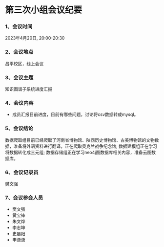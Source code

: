 # 第三次小组会议纪要

### 1、会议时间

2023年4月20日, 20:00-20:30

### 2、会议地点

昌平校区，线上会议

### 3、会议主题

知识图谱子系统进度汇报

### 4、会议内容

- 成员汇报目前进度，目前有哪些问题，讨论将csv数据转成mysql。

### 5、会议结论

数据爬取组目前已经爬取了河南省博物馆、陕西历史博物馆、古美博物馆的文物数据，准备将外语资料进行翻译，正在爬取奥克兰战争纪念馆;
数据建模组正在学习将数据转化成三元组;
数据存储组正在学习neo4j图数据库相关内容，准备云图数据库。

### 6、会议记录员

樊文强

### 7、会议参会人员

- 樊文强
- 黄宝锋
- 朱文烨
- 李志坤
- 史晨阳
- 申潇潇